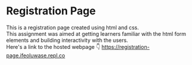 # Registration Page

This is a registration page created using html and css.
<br>
This assignment was aimed at getting learners familiar with the html form elements and building interactivity with the users.
<br>
Here's a link to the hosted webpage 👇
https://registration-page.ifeoluwase.repl.co
